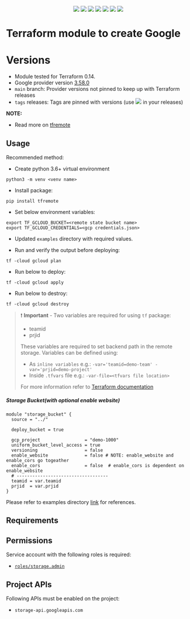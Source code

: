 <p align="center">
    <a href="https://github.com/tomarv2/terraform-template/actions/workflows/security_scans.yml" alt="Security Scans">
        <img src="https://github.com/tomarv2/terraform-template/actions/workflows/security_scans.yml/badge.svg?branch=main" /></a>
    <a href="https://www.apache.org/licenses/LICENSE-2.0" alt="license">
        <img src="https://img.shields.io/github/license/tomarv2/terraform-template" /></a>
    <a href="https://github.com/tomarv2/terraform-template/tags" alt="GitHub tag">
        <img src="https://img.shields.io/github/v/tag/tomarv2/terraform-template" /></a>
    <a href="https://github.com/tomarv2/terraform-template/pulse" alt="Activity">
        <img src="https://img.shields.io/github/commit-activity/m/tomarv2/terraform-template" /></a>
    <a href="https://stackoverflow.com/users/6679867/tomarv2" alt="Stack Exchange reputation">
        <img src="https://img.shields.io/stackexchange/stackoverflow/r/6679867"></a>
    <a href="https://discord.gg/XH975bzN" alt="chat on Discord">
        <img src="https://img.shields.io/discord/813961944443912223?logo=discord"></a>
    <a href="https://twitter.com/intent/follow?screen_name=varuntomar2019" alt="follow on Twitter">
        <img src="https://img.shields.io/twitter/follow/varuntomar2019?style=social&logo=twitter"></a>
</p>

# Terraform module to create Google

# Versions

- Module tested for Terraform 0.14.
- Google provider version [3.58.0](https://registry.terraform.io/providers/hashicorp/google/latest)
- `main` branch: Provider versions not pinned to keep up with Terraform releases
- `tags` releases: Tags are pinned with versions (use <a href="https://github.com/tomarv2/terraform-template/tags" alt="GitHub tag">
        <img src="https://img.shields.io/github/v/tag/tomarv2/terraform-template" /></a> in your releases)

**NOTE:** 

- Read more on [tfremote](https://github.com/tomarv2/tfremote)

## Usage

Recommended method:

- Create python 3.6+ virtual environment 
```
python3 -m venv <venv name>
```

- Install package:
```
pip install tfremote
```

- Set below environment variables:
```
export TF_GCLOUD_BUCKET=<remote state bucket name>
export TF_GCLOUD_CREDENTIALS=<gcp credentials.json>
```  

- Updated `examples` directory with required values.

- Run and verify the output before deploying:
```
tf -cloud gcloud plan 
```

- Run below to deploy:
```
tf -cloud gcloud apply 
```

- Run below to destroy:
```
tf -cloud gcloud destroy
```

> ❗️ **Important** - Two variables are required for using `tf` package:
>
> - teamid
> - prjid
>
> These variables are required to set backend path in the remote storage.
> Variables can be defined using:
>
> - As `inline variables` e.g.: `-var='teamid=demo-team' -var='prjid=demo-project'`
> - Inside `.tfvars` file e.g.: `-var-file=<tfvars file location> `
>
> For more information refer to [Terraform documentation](https://www.terraform.io/docs/language/values/variables.html)

##### Storage Bucket(with optional enable website)
```
module "storage_bucket" {
  source = "../"

  deploy_bucket = true

  gcp_project                 = "demo-1000"
  uniform_bucket_level_access = true
  versioning                  = false
  enable_website              = false # NOTE: enable_website and enable_cors go togeather
  enable_cors                 = false  # enable_cors is dependent on enable_website
  # -----------------------------------
  teamid = var.teamid
  prjid  = var.prjid
}
```

Please refer to examples directory [link](examples) for references.

## Requirements


## Permissions

Service account with the following roles is required:

- [`roles/storage.admin`](https://cloud.google.com/iam/docs/understanding-roles#cloud-storage-roles)

## Project APIs

Following APIs must be enabled on the project:
- `storage-api.googleapis.com`
